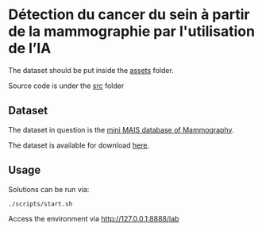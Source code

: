 # Détection du cancer du sein à partir de la mammographie par l'utilisation de l’IA

The dataset should be put inside the [assets](./assets/tp.pdf) folder.

Source code is under the [src](./src/) folder

## Dataset

The dataset in question is the [mini MAIS database of Mammography](http://peipa.essex.ac.uk/info/mias.html).

The dataset is available for download [here](http://peipa.essex.ac.uk/pix/mias/all-mias.tar.gz).

## Usage

Solutions can be run via:

```sh
./scripts/start.sh
```

Access the environment via http://127.0.0.1:8888/lab